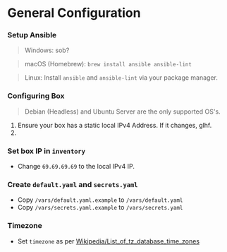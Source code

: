 # General Configuration

### Setup Ansible
> Windows: sob?

> macOS (Homebrew): `brew install ansible ansible-lint`

> Linux: Install `ansible` and `ansible-lint` via your package manager.

### Configuring Box
> Debian (Headless) and Ubuntu Server are the only supported OS's.
1. Ensure your box has a static local IPv4 Address. If it changes, glhf.
2. 

### Set box IP in `inventory`
- Change `69.69.69.69` to the local IPv4 IP.

### Create `default.yaml` and `secrets.yaml`
- Copy `/vars/default.yaml.example` to `/vars/default.yaml`
- Copy `/vars/secrets.yaml.example` to `/vars/secrets.yaml`

### Timezone
- Set `timezone` as per [Wikipedia/List_of_tz_database_time_zones](https://en.wikipedia.org/wiki/List_of_tz_database_time_zones)
